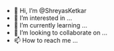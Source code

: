 - 👋 Hi, I’m @ShreyasKetkar
- 👀 I’m interested in ...
- 🌱 I’m currently learning ...
- 💞️ I’m looking to collaborate on ...
- 📫 How to reach me ...

<!---
ShreyasKetkar/ShreyasKetkar is a ✨ special ✨ repository because its `README.md` (this file) appears on your GitHub profile.
You can click the Preview link to take a look at your changes.
--->
